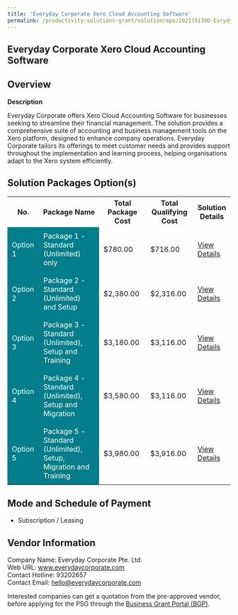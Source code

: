 ```yaml
---
title: 'Everyday Corporate Xero Cloud Accounting Software'
permalink: /productivity-solutions-grant/solutionrepo/202115139D-Evrydy-Corport-Xro-Cloud-ACC-Softwr-G
---
```


## Everyday Corporate Xero Cloud Accounting Software

## Overview

**Description**

Everyday Corporate offers Xero Cloud Accounting Software for businesses seeking to streamline their financial management. The solution provides a comprehensive suite of accounting and business management tools on the Xero platform, designed to enhance company operations. Everyday Corporate tailors its offerings to meet customer needs and provides support throughout the implementation and learning process, helping organisations adapt to the Xero system efficiently.

## Solution Packages Option(s)

<table>
<tr>
<th><b>No.</b></th>
<th><b>Package Name</b></th>
<th><b>Total Package Cost</b></th>
<th><b>Total Qualifying Cost</b></th>
<th><b>Solution Details</b></th>
</tr>
<tr>
<td style='padding: 10px; background-color: #037E8A; color: #FFFFFF;'>Option 1</td>
<td style='padding: 10px; background-color: #037E8A; color: #FFFFFF;'>Package 1 - Standard (Unlimited) only</td>
<td style='padding: 10px;'>$780.00</td>
<td style='padding: 10px;'>$716.00</td>
<td style='padding: 10px;'><a href='/images/psg/202115139D_20240196_09012025_Desensitised_Annex3_Part1.pdf' target='_blank'>View Details</a></td>
</tr>
<tr>
<td style='padding: 10px; background-color: #037E8A; color: #FFFFFF;'>Option 2</td>
<td style='padding: 10px; background-color: #037E8A; color: #FFFFFF;'>Package 2 - Standard (Unlimited) and Setup</td>
<td style='padding: 10px;'>$2,380.00</td>
<td style='padding: 10px;'>$2,316.00</td>
<td style='padding: 10px;'><a href='/images/psg/202115139D_20240196_09012025_Desensitised_Annex3_Part2.pdf' target='_blank'>View Details</a></td>
</tr>
<tr>
<td style='padding: 10px; background-color: #037E8A; color: #FFFFFF;'>Option 3</td>
<td style='padding: 10px; background-color: #037E8A; color: #FFFFFF;'>Package 3 - Standard (Unlimited), Setup and Training</td>
<td style='padding: 10px;'>$3,180.00</td>
<td style='padding: 10px;'>$3,116.00</td>
<td style='padding: 10px;'><a href='/images/psg/202115139D_20240196_09012025_Desensitised_Annex3_Part3.pdf' target='_blank'>View Details</a></td>
</tr>
<tr>
<td style='padding: 10px; background-color: #037E8A; color: #FFFFFF;'>Option 4</td>
<td style='padding: 10px; background-color: #037E8A; color: #FFFFFF;'>Package 4 - Standard (Unlimited), Setup and Migration</td>
<td style='padding: 10px;'>$3,580.00</td>
<td style='padding: 10px;'>$3,116.00</td>
<td style='padding: 10px;'><a href='/images/psg/202115139D_20240196_09012025_Desensitised_Annex3_Part4.pdf' target='_blank'>View Details</a></td>
</tr>
<tr>
<td style='padding: 10px; background-color: #037E8A; color: #FFFFFF;'>Option 5</td>
<td style='padding: 10px; background-color: #037E8A; color: #FFFFFF;'>Package 5 - Standard (Unlimited), Setup, Migration and Training</td>
<td style='padding: 10px;'>$3,980.00</td>
<td style='padding: 10px;'>$3,916.00</td>
<td style='padding: 10px;'><a href='/images/psg/202115139D_20240196_09012025_Desensitised_Annex3_Part5.pdf' target='_blank'>View Details</a></td>
</tr>
</table>

## Mode and Schedule of Payment

 - Subscription / Leasing

## Vendor Information

 Company Name: Everyday Corporate Pte. Ltd.<br>Web URL: www.everydaycorporate.com <br>Contact Hotline: 93202657 <br>Contact Email: hello@everydaycorporate.com <br>

Interested companies can get a quotation from the pre-approved vendor, before applying for the PSG through the <a href='https://www.businessgrants.gov.sg/' target='_blank' rel='noopener'>Business Grant Portal (BGP)</a>.

<script src="/jquery/resize-tables.js"></script>

